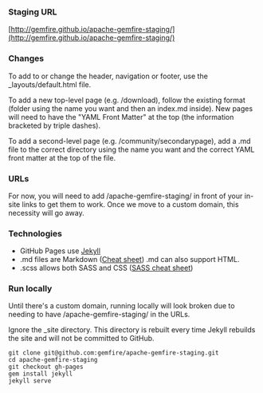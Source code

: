 ### Staging URL

[http://gemfire.github.io/apache-gemfire-staging/](http://gemfire.github.io/apache-gemfire-staging/)

### Changes

To add to or change the header, navigation or footer, use the _layouts/default.html file.

To add a new top-level page (e.g. /download), follow the existing format (folder using the name you want and then an index.md inside).  New pages will need to have the "YAML Front Matter" at the top (the information bracketed by triple dashes).

To add a second-level page (e.g. /community/secondarypage), add a .md file to the correct directory using the name you want and the correct YAML front matter at the top of the file.

### URLs

For now, you will need to add /apache-gemfire-staging/ in front of your in-site links to get them to work.  Once we move to a custom domain, this necessity will go away.

### Technologies

+ GitHub Pages use [Jekyll](http://jekyllrb.com/)
+ .md files are Markdown ([Cheat sheet](https://github.com/adam-p/markdown-here/wiki/Markdown-Cheatsheet))  .md can also support HTML.
+ .scss allows both SASS and CSS ([SASS cheat sheet](http://sass-cheatsheet.brunoscopelliti.com/))

### Run locally

Until there's a custom domain, running locally will look broken due to needing to have /apache-gemfire-staging/ in the URLs. 

Ignore the _site directory.  This directory is rebuilt every time Jekyll rebuilds the site and will not be committed to GitHub.

```
git clone git@github.com:gemfire/apache-gemfire-staging.git
cd apache-gemfire-staging
git checkout gh-pages
gem install jekyll
jekyll serve
```



